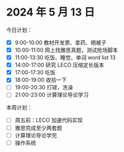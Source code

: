# 2024 年 5 月 13 日

今日计划：

* [X] 9:00-10:00 教材开发票、拿药、晒被子
* [X] 10:00-11:00 网上找雅思真题，测试抢场脚本
* [X] 11:00-13:30 吃饭、睡觉、单词 word list 13
* [X] 14:00-17:00 研究 LECO 压缩定长版本
* [X] 17:00-17:30 吃饭
* [X] 18:00-19:00 收拾一下
* [ ] 19:00-20:30 打球，洗澡
* [ ] 21:00-23:00 计算理论导论学习

本周计划：

* [ ] 周五前：LECO 加速代码实现
* [ ] 雅思完成至少两套题
* [ ] 计算理论导论学完
* [ ] 操作系统
